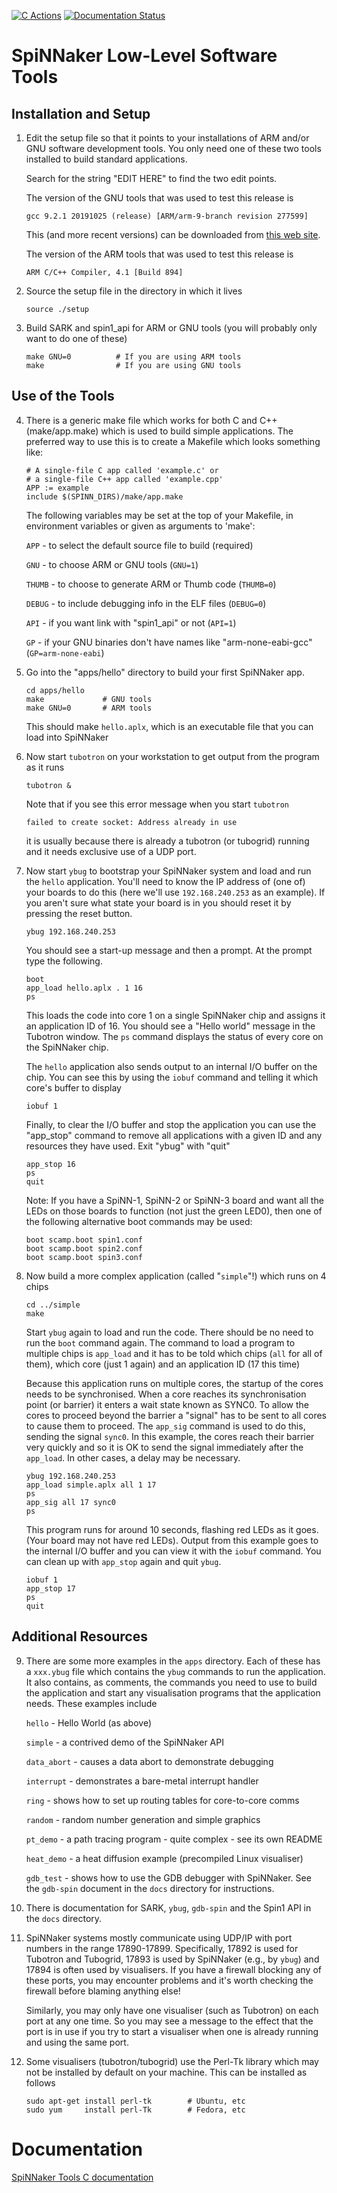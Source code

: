 [![C Actions](https://github.com/SpiNNakerManchester/spinnaker_tools/workflows/C%20Actions/badge.svg?branch=master)](https://github.com/SpiNNakerManchester/spinnaker_tools/actions?query=workflow%3A%22C+Actions%22+branch%3Amaster)
[![Documentation Status](https://readthedocs.org/projects/spinnaker-tools/badge/?version=latest)](https://spinnaker-tools.readthedocs.io/en/latest)

SpiNNaker Low-Level Software Tools
==================================

Installation and Setup
----------------------
 1. Edit the setup file so that it points to your installations of
    ARM and/or GNU software development tools. You only need one of
    these two tools installed to build standard applications.

    Search for the string "EDIT HERE" to find the two edit points.

    The version of the GNU tools that was used to test this release is

        gcc 9.2.1 20191025 (release) [ARM/arm-9-branch revision 277599]

    This (and more recent versions) can be downloaded from
    [this web site](https://launchpad.net/gcc-arm-embedded).

    The version of the ARM tools that was used to test this release is

        ARM C/C++ Compiler, 4.1 [Build 894]

 2. Source the setup file in the directory in which it lives

        source ./setup

 3. Build SARK and spin1_api for ARM or GNU tools
    (you will probably only want to do one of these)

        make GNU=0	        # If you are using ARM tools
        make        		# If you are using GNU tools

Use of the Tools
----------------
 4. There is a generic make file which works for both C and C++ (make/app.make)
    which is used to build simple applications. The preferred way to use this
    is to create a Makefile which looks something like:

        # A single-file C app called 'example.c' or
        # a single-file C++ app called 'example.cpp'
        APP := example
        include $(SPINN_DIRS)/make/app.make

    The following variables may be set at the top of your Makefile, in
    environment variables or given as arguments to 'make':

    `APP` - to select the default source file to build (required)

    `GNU` - to choose ARM or GNU tools (`GNU=1`)

    `THUMB` - to choose to generate ARM or Thumb code (`THUMB=0`)

    `DEBUG` - to include debugging info in the ELF files (`DEBUG=0`)

    `API` - if you want link with "spin1_api" or not (`API=1`)

    `GP` - if your GNU binaries don't have names like "arm-none-eabi-gcc"
    (`GP=arm-none-eabi`)

 5. Go into the "apps/hello" directory to build your first SpiNNaker app.

        cd apps/hello
        make             # GNU tools
        make GNU=0       # ARM tools

    This should make `hello.aplx`, which is an executable file that
    you can load into SpiNNaker

 6. Now start `tubotron` on your workstation to get output from
    the program as it runs

        tubotron &

    Note that if you see this error message when you start `tubotron`

        failed to create socket: Address already in use

    it is usually because there is already a tubotron (or tubogrid)
    running and it needs exclusive use of a UDP port.

 7. Now start `ybug` to bootstrap your SpiNNaker system and load and run
    the `hello` application. You'll need to know the IP address of (one of)
    your boards to do this (here we'll use `192.168.240.253` as an example).
    If you aren't sure what state your board is in you should reset it by
    pressing the reset button.

        ybug 192.168.240.253

    You should see a start-up message and then a prompt. At the prompt
    type the following.

        boot
        app_load hello.aplx . 1 16
        ps

    This loads the code into core 1 on a single SpiNNaker chip and
    assigns it an application ID of 16. You should see a "Hello world"
    message in the Tubotron window. The `ps` command displays the status of
    every core on the SpiNNaker chip.

    The `hello` application also sends output to an internal I/O buffer
    on the chip. You can see this by using the `iobuf` command and
    telling it which core's buffer to display

        iobuf 1

    Finally, to clear the I/O buffer and stop the application you can
    use the "app_stop" command to remove all applications with a given
    ID and any resources they have used. Exit "ybug" with "quit"

        app_stop 16
        ps
        quit

    Note: If you have a SpiNN-1, SpiNN-2 or SpiNN-3 board and want all the LEDs
    on those boards to function (not just the green LED0), then one of the
    following alternative boot commands may be used:

        boot scamp.boot spin1.conf
        boot scamp.boot spin2.conf
        boot scamp.boot spin3.conf

 8. Now build a more complex application (called "`simple`"!) which runs on
    4 chips

        cd ../simple
        make

    Start `ybug` again to load and run the code. There should be no
    need to run the `boot` command again. The command to load a program
    to multiple chips is `app_load` and it has to be told which chips
    (`all` for all of them), which core (just 1 again) and an application
    ID (17 this time)

    Because this application runs on multiple cores, the startup of the
    cores needs to be synchronised. When a core reaches its
    synchronisation point (or barrier) it enters a wait state known as
    SYNC0. To allow the cores to proceed beyond the barrier a "signal"
    has to be sent to all cores to cause them to proceed. The `app_sig`
    command is used to do this, sending the signal `sync0`. In this
    example, the cores reach their barrier very quickly and so it is
    OK to send the signal immediately after the `app_load`. In other
    cases, a delay may be necessary.

        ybug 192.168.240.253
        app_load simple.aplx all 1 17
        ps
        app_sig all 17 sync0
        ps

    This program runs for around 10 seconds, flashing red LEDs as it goes.
    (Your board may not have red LEDs). Output from this example goes to
    the internal I/O buffer and you can view it with the `iobuf` command.
    You can clean up with `app_stop` again and quit `ybug`.

        iobuf 1
        app_stop 17
        ps
        quit

Additional Resources
--------------------
9.  There are some more examples in the `apps` directory. Each of these
    has a `xxx.ybug` file which contains the `ybug` commands to run the
    application. It also contains, as comments, the commands you need
    to use to build the application and start any visualisation programs
    that the application needs. These examples include

    `hello` - Hello World (as above)

    `simple` - a contrived demo of the SpiNNaker API

    `data_abort` - causes a data abort to demonstrate debugging

    `interrupt` - demonstrates a bare-metal interrupt handler

    `ring` - shows how to set up routing tables for core-to-core comms

    `random` - random number generation and simple graphics

    `pt_demo` - a path tracing program - quite complex - see its own README

    `heat_demo` - a heat diffusion example (precompiled Linux visualiser)

    `gdb_test` - shows how to use the GDB debugger with SpiNNaker. See
    the `gdb-spin` document in the `docs` directory for instructions.

10. There is documentation for SARK, `ybug`, `gdb-spin` and the Spin1
    API in the `docs` directory.

11. SpiNNaker systems mostly communicate using UDP/IP with port numbers
    in the range 17890-17899. Specifically, 17892 is used for Tubotron
    and Tubogrid, 17893 is used by SpiNNaker (e.g., by `ybug`) and 17894
    is often used by visualisers. If you have a firewall blocking any
    of these ports, you may encounter problems and it's worth checking
    the firewall before blaming anything else!

    Similarly, you may only have one visualiser (such as Tubotron) on
    each port at any one time. So you may see a message to the effect
    that the port is in use if you try to start a visualiser when one
    is already running and using the same port.

12. Some visualisers (tubotron/tubogrid) use the Perl-Tk library which
    may not be installed by default on your machine. This can be
    installed as follows

        sudo apt-get install perl-tk		# Ubuntu, etc
        sudo yum     install perl-Tk		# Fedora, etc
        
Documentation
=============
[SpiNNaker Tools C documentation](http://spinnaker-tools.readthedocs.io/en/latest)
